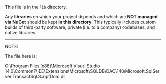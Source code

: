 This file is in the `lib` directory.

Any **libraries** on which your project depends and which are **NOT managed via NuGet** should be kept **in this directory**.
This typically includes custom builds of third-party software, private (i.e. to a company) codebases, and native libraries.

---
NOTE: 

The file here is:


C:\Program Files (x86)\Microsoft Visual Studio 14.0\Common7\IDE\Extensions\Microsoft\SQLDB\DAC\140\Microsoft.SqlServer.TransactSql.ScriptDom.dll